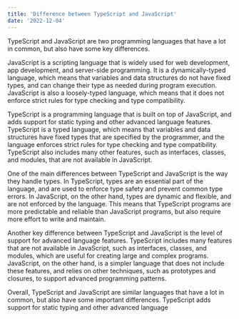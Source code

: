 ```yaml
---
title: 'Difference between TypeScript and JavaScript'
date: '2022-12-04'
---
```


TypeScript and JavaScript are two programming languages that have a lot in
common, but also have some key differences.

JavaScript is a scripting language that is widely used for web development, app
development, and server-side programming. It is a dynamically-typed language,
which means that variables and data structures do not have fixed types, and can
change their type as needed during program execution. JavaScript is also a
loosely-typed language, which means that it does not enforce strict rules for
type checking and type compatibility.

TypeScript is a programming language that is built on top of JavaScript, and
adds support for static typing and other advanced language features. TypeScript
is a typed language, which means that variables and data structures have fixed
types that are specified by the programmer, and the language enforces strict
rules for type checking and type compatibility. TypeScript also includes many
other features, such as interfaces, classes, and modules, that are not available
in JavaScript.

One of the main differences between TypeScript and JavaScript is the way they
handle types. In TypeScript, types are an essential part of the language, and
are used to enforce type safety and prevent common type errors. In JavaScript,
on the other hand, types are dynamic and flexible, and are not enforced by the
language. This means that TypeScript programs are more predictable and reliable
than JavaScript programs, but also require more effort to write and maintain.

Another key difference between TypeScript and JavaScript is the level of support
for advanced language features. TypeScript includes many features that are not
available in JavaScript, such as interfaces, classes, and modules, which are
useful for creating large and complex programs. JavaScript, on the other hand,
is a simpler language that does not include these features, and relies on other
techniques, such as prototypes and closures, to support advanced programming
patterns.

Overall, TypeScript and JavaScript are similar languages that have a lot in
common, but also have some important differences. TypeScript adds support for
static typing and other advanced language
